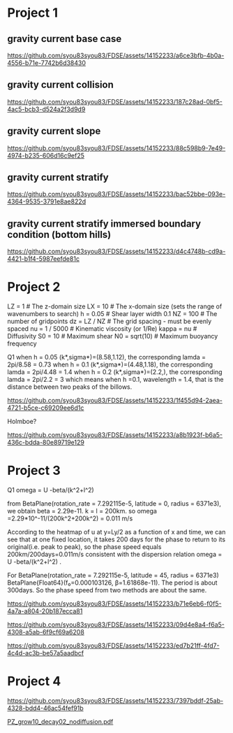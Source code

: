 # Project 1
## gravity current base case
https://github.com/syou83syou83/FDSE/assets/14152233/a6ce3bfb-4b0a-4556-b71e-7742b6d38430

## gravity current collision


https://github.com/syou83syou83/FDSE/assets/14152233/187c28ad-0bf5-4ac5-bcb3-d524a2f3d9d9


## gravity current slope


https://github.com/syou83syou83/FDSE/assets/14152233/88c598b9-7e49-4974-b235-606d16c9ef25


## gravity current stratify


https://github.com/syou83syou83/FDSE/assets/14152233/bac52bbe-093e-4364-9535-3791e8ae822d


## gravity current stratify immersed boundary condition (bottom hills)


https://github.com/syou83syou83/FDSE/assets/14152233/d4c4748b-cd9a-4421-b1f4-5987eefde81c


# Project 2

LZ = 1    # The z-domain size
LX = 10   # The x-domain size (sets the range of wavenumbers to search)
h = 0.05     # Shear layer width 0.1
NZ = 100  # The number of gridpoints
dz = LZ / NZ  # The grid spacing - must be evenly spaced
nu = 1 / 5000  # Kinematic viscosity (or 1/Re)
kappa = nu    # Diffusivity
S0 = 10       # Maximum shear
N0 = sqrt(10)       # Maximum buoyancy frequency


Q1 
when h = 0.05  (k*,sigma*)=(8.58,1.12), the corresponding lamda = 2pi/8.58 = 0.73
when h = 0.1  (k*,sigma*)=(4.48,1.18), the corresponding lamda = 2pi/4.48 = 1.4
when h = 0.2  (k*,sigma*)=(2.2,), the corresponding lamda = 2pi/2.2 = 3
which means when h =0.1, wavelength = 1.4, that is the distance between two peaks of the billows.



https://github.com/syou83syou83/FDSE/assets/14152233/1f455d94-2aea-4721-b5ce-c69209ee6d1c

Holmboe?

https://github.com/syou83syou83/FDSE/assets/14152233/a8b1923f-b6a5-436c-bdda-80e89719e129




# Project 3 

Q1 
omega = U -beta/(k^2+l^2) 

from BetaPlane(rotation_rate = 7.292115e-5, latitude = 0, radius = 6371e3), we obtain beta = 2.29e-11.
k = l = 200km. so omega =2.29*10^-11/(200k^2+200k^2) = 0.011 m/s

According to the heatmap of u at y=Ly/2 as a function of x and time, we can see that at one fixed location, it takes 200 days for the phase to return to its original(i.e. peak to peak), so the phase speed equals 200km/200days=0.011m/s consistent with the dispersion relation omega = U -beta/(k^2+l^2) . 




For BetaPlane(rotation_rate = 7.292115e-5, latitude = 45, radius = 6371e3) 
BetaPlane{Float64}(f₀=0.000103126, β=1.61868e-11). The period is about 300days. So the phase speed from two methods are about the same. 


https://github.com/syou83syou83/FDSE/assets/14152233/b71e6eb6-f0f5-4a7a-a804-20b187ecca81


https://github.com/syou83syou83/FDSE/assets/14152233/09d4e8a4-f6a5-4308-a5ab-6f9cf69a6208



https://github.com/syou83syou83/FDSE/assets/14152233/ed7b21ff-4fd7-4c4d-ac3b-be57a5aadbcf

# Project 4


https://github.com/syou83syou83/FDSE/assets/14152233/7397bddf-25ab-4328-bdd4-46ac54fef91b


[PZ_grow10_decay02_nodiffusion.pdf](https://github.com/syou83syou83/FDSE/files/12674554/PZ_grow10_decay02_nodiffusion.pdf)




